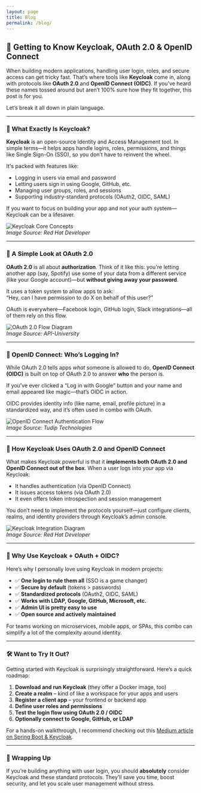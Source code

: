 ```yaml
---
layout: page
title: Blog
permalink: /blog/
---
```


## 🔐 Getting to Know Keycloak, OAuth 2.0 & OpenID Connect

When building modern applications, handling user login, roles, and secure access can get tricky fast. That’s where tools like **Keycloak** come in, along with protocols like **OAuth 2.0** and **OpenID Connect (OIDC)**. If you’ve heard these names tossed around but aren’t 100% sure how they fit together, this post is for you.

Let’s break it all down in plain language.

---

### 🧭 What Exactly Is Keycloak?

**Keycloak** is an open-source Identity and Access Management tool. In simple terms—it helps apps handle logins, roles, permissions, and things like Single Sign-On (SSO), so you don’t have to reinvent the wheel.

It's packed with features like:
- Logging in users via email and password
- Letting users sign in using Google, GitHub, etc.
- Managing user groups, roles, and sessions
- Supporting industry-standard protocols (OAuth2, OIDC, SAML)

If you want to focus on building your app and not your auth system—Keycloak can be a lifesaver.

![Keycloak Core Concepts](https://tse2.mm.bing.net/th?id=OIP.36SPmcAcoP_EHE1HyfwxwwHaEP&pid=Api)  
*Image Source: Red Hat Developer*

---

### 🔑 A Simple Look at OAuth 2.0

**OAuth 2.0** is all about **authorization**. Think of it like this: you're letting another app (say, Spotify) use some of your data from a different service (like your Google account)—but **without giving away your password**.

It uses a token system to allow apps to ask:  
“Hey, can I have permission to do X on behalf of this user?”

OAuth is everywhere—Facebook login, GitHub login, Slack integrations—all of them rely on this flow.

![OAuth 2.0 Flow Diagram](https://tse3.mm.bing.net/th?id=OIP.mbwIGltJvqwMvfH3NCcBvQHaFj&pid=Api)  
*Image Source: API-University*

---

### 👤 OpenID Connect: Who’s Logging In?

While OAuth 2.0 tells apps *what* someone is allowed to do, **OpenID Connect (OIDC)** is built on top of OAuth 2.0 to answer **who** the person is.

If you’ve ever clicked a “Log in with Google” button and your name and email appeared like magic—that’s OIDC in action.

OIDC provides identity info (like name, email, profile picture) in a standardized way, and it’s often used in combo with OAuth.

![OpenID Connect Authentication Flow](https://tse4.mm.bing.net/th?id=OIP.f7DsmTLKLZPxPRdMZkW5zgHaEN&pid=Api)  
*Image Source: Tudip Technologies*

---

### 🔄 How Keycloak Uses OAuth 2.0 and OpenID Connect

What makes Keycloak powerful is that it **implements both OAuth 2.0 and OpenID Connect out of the box**. When a user logs into your app via Keycloak:

- It handles authentication (via OpenID Connect)
- It issues access tokens (via OAuth 2.0)
- It even offers token introspection and session management

You don’t need to implement the protocols yourself—just configure clients, realms, and identity providers through Keycloak’s admin console.

![Keycloak Integration Diagram](https://tse4.mm.bing.net/th?id=OIP.ll9-qOfH0TRwr-SRQR0RHgHaF3&pid=Api)  
*Image Source: Red Hat Developer*

---

### 🚀 Why Use Keycloak + OAuth + OIDC?

Here’s why I personally love using Keycloak in modern projects:

- ✅ **One login to rule them all** (SSO is a game changer)
- ✅ **Secure by default** (tokens > passwords)
- ✅ **Standardized protocols** (OAuth2, OIDC, SAML)
- ✅ **Works with LDAP, Google, GitHub, Microsoft, etc.**
- ✅ **Admin UI is pretty easy to use**
- ✅ **Open source and actively maintained**

For teams working on microservices, mobile apps, or SPAs, this combo can simplify a lot of the complexity around identity.

---

### 🛠️ Want to Try It Out?

Getting started with Keycloak is surprisingly straightforward. Here’s a quick roadmap:

1. **Download and run Keycloak** (they offer a Docker image, too)
2. **Create a realm** – kind of like a workspace for your apps and users
3. **Register a client app** – your frontend or backend app
4. **Define user roles and permissions**
5. **Test the login flow using OAuth 2.0 / OIDC**
6. **Optionally connect to Google, GitHub, or LDAP**

For a hands-on walkthrough, I recommend checking out this [Medium article on Spring Boot & Keycloak](https://medium.com/@nsalexamy/keycloak-and-spring-boot-oauth-2-0-and-openid-connect-oidc-authentication-304e7b511d02).

---

### 🎯 Wrapping Up

If you’re building anything with user login, you should **absolutely** consider Keycloak and these standard protocols. They’ll save you time, boost security, and let you scale user management without stress.